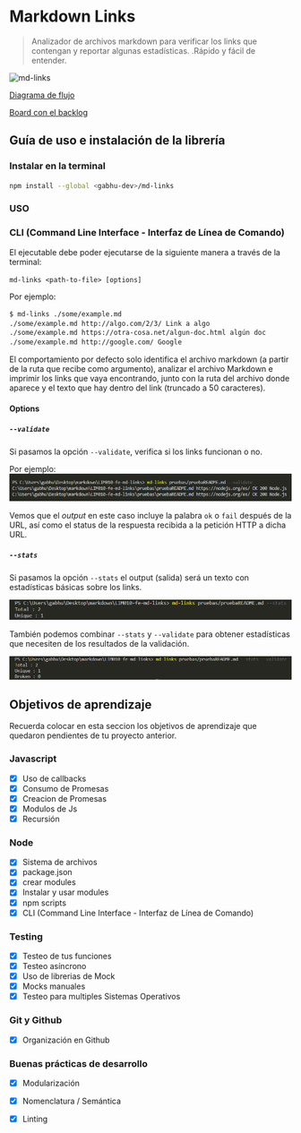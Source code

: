 # Markdown Links

> Analizador de archivos markdown para verificar los links que contengan y reportar algunas estadísticas. .Rápido y fácil de entender.


![md-links](https://user-images.githubusercontent.com/110297/42118443-b7a5f1f0-7bc8-11e8-96ad-9cc5593715a6.jpg)

[Diagrama de flujo](https://drive.google.com/file/d/1BBQHY5kM_BQ-CTUdC4QG7MyVUFJwIIRL/view?usp=sharing)

[Board con el backlog](https://github.com/gabhu-dev/LIM010-fe-md-links/projects/1)

## Guía de uso e instalación de la librería

### Instalar en la terminal

```bash
npm install --global <gabhu-dev>/md-links
```

### USO

### CLI (Command Line Interface - Interfaz de Línea de Comando)

El ejecutable debe poder ejecutarse de la siguiente
manera a través de la terminal:

`md-links <path-to-file> [options]`

Por ejemplo:

```sh
$ md-links ./some/example.md
./some/example.md http://algo.com/2/3/ Link a algo
./some/example.md https://otra-cosa.net/algun-doc.html algún doc
./some/example.md http://google.com/ Google
```

El comportamiento por defecto 
solo identifica el archivo markdown (a partir de la ruta que recibe como
argumento), analizar el archivo Markdown e imprimir los links que vaya
encontrando, junto con la ruta del archivo donde aparece y el texto
que hay dentro del link (truncado a 50 caracteres).

#### Options

##### `--validate`

Si pasamos la opción `--validate`, verifica si los links funcionan o no.

Por ejemplo:
![ejemplo-validate](img/validate.png)


Vemos que el _output_ en este caso incluye la palabra `ok` o `fail` después de
la URL, así como el status de la respuesta recibida a la petición HTTP a dicha
URL.

##### `--stats`

Si pasamos la opción `--stats` el output (salida) será un texto con estadísticas
básicas sobre los links.

![img-stats](img/stats.png)


También podemos combinar `--stats` y `--validate` para obtener estadísticas que
necesiten de los resultados de la validación.

![img-stats-validate](img/stats-validate.png)

## Objetivos de aprendizaje

Recuerda colocar en esta seccion los objetivos de aprendizaje que quedaron 
pendientes de tu proyecto anterior.

### Javascript
- [x] Uso de callbacks
- [x] Consumo de Promesas
- [x] Creacion de Promesas
- [x] Modulos de Js
- [x] Recursión

### Node
- [x] Sistema de archivos
- [x] package.json
- [x] crear modules
- [x] Instalar y usar modules
- [x] npm scripts
- [x] CLI (Command Line Interface - Interfaz de Línea de Comando)

### Testing
- [x] Testeo de tus funciones
- [x] Testeo asíncrono
- [x] Uso de librerias de Mock
- [x] Mocks manuales
- [x] Testeo para multiples Sistemas Operativos

### Git y Github
- [x] Organización en Github

### Buenas prácticas de desarrollo
- [x] Modularización
- [x] Nomenclatura / Semántica
- [x] Linting



